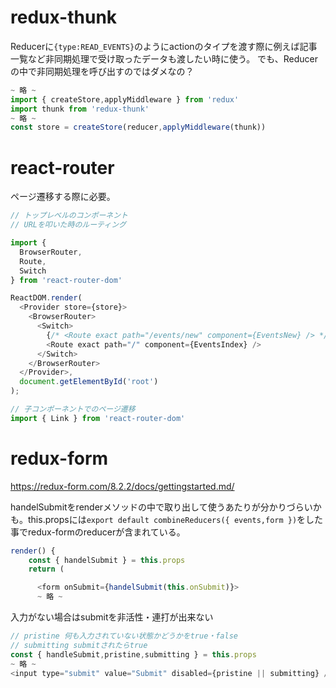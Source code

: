 # redux-thunk

Reducerに`{type:READ_EVENTS}`のようにactionのタイプを渡す際に例えば記事一覧など非同期処理で受け取ったデータも渡したい時に使う。
でも、Reducerの中で非同期処理を呼び出すのではダメなの？

```js
~ 略 ~
import { createStore,applyMiddleware } from 'redux'
import thunk from 'redux-thunk'
~ 略 ~
const store = createStore(reducer,applyMiddleware(thunk))
```

# react-router

ページ遷移する際に必要。

```js
// トップレベルのコンポーネント
// URLを叩いた時のルーティング

import {
  BrowserRouter,
  Route,
  Switch
} from 'react-router-dom'

ReactDOM.render(
  <Provider store={store}>
    <BrowserRouter>
      <Switch>
        {/* <Route exact path="/events/new" component={EventsNew} /> */}
        <Route exact path="/" component={EventsIndex} />
      </Switch>
    </BrowserRouter>
  </Provider>, 
  document.getElementById('root')
);

// 子コンポーネントでのページ遷移
import { Link } from 'react-router-dom'
```

# redux-form

https://redux-form.com/8.2.2/docs/gettingstarted.md/

handelSubmitをrenderメソッドの中で取り出して使うあたりが分かりづらいかも。this.propsには`export default combineReducers({ events,form })`をした事でredux-formのreducerが含まれている。

```js
render() {
    const { handelSubmit } = this.props
    return (

      <form onSubmit={handelSubmit(this.onSubmit)}>
      ~ 略 ~
```

入力がない場合はsubmitを非活性・連打が出来ない

```js
// pristine 何も入力されていない状態かどうかをtrue・false
// submitting submitされたらtrue
const { handleSubmit,pristine,submitting } = this.props
~ 略 ~
<input type="submit" value="Submit" disabled={pristine || submitting} />
```